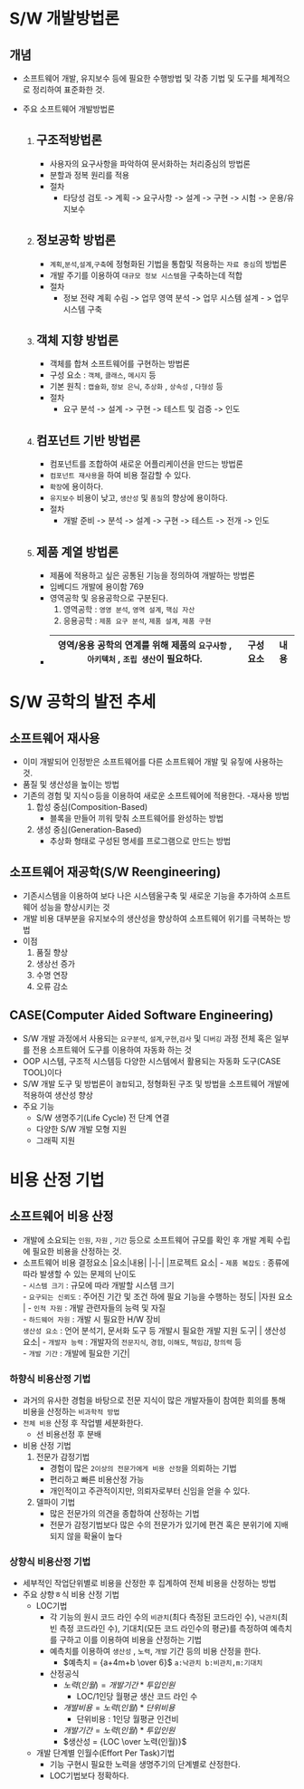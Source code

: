 # S/W 개발방법론

## 개념

- 소프트웨어 개발, 유지보수 등에 필요한 수행방법 및 각종 기법 및 도구를 체계적으로 정리하여 표준화한 것.

- 주요 소프트웨어 개발방법론
  1. ## 구조적방법론
     - 사용자의 요구사항을 파악하여 문서화하는 처리중심의 방법론
     - 분할과 정복 원리를 적용
     - 절차
       - 타당성 검토 -> 계획 -> 요구사항 -> 설계 -> 구현 -> 시험 -> 운용/유지보수
  2. ## 정보공학 방법론
     - `계획`,`분석`,`설계`,`구축`에 정형화된 기법을 통합및 적용하는 `자료 중심`의 방법론
     - 개발 주기를 이용하여 `대규모 정보 시스템`을 구축하는데 적합
     - 절차
       - 정보 전략 계획 수림 -> 업무 영역 분석 -> 업무 시스템 설계 - > 업무 시스템 구축
  3. ## 객체 지향 방법론
     - 객체를 합쳐 소프트웨어를 구현하는 방법론
     - 구성 요소 : `객체`, `클래스`, `메시지` 등
     - 기본 원칙 : `캡슐화`, `정보 은닉`, `추상화` , `상속성` , `다형성` 등
     - 절차
       - 요구 분석 -> 설계 -> 구현 -> 테스트 및 검증 -> 인도
  4. ## 컴포넌트 기반 방법론
     - 컴포넌트를 조합하여 새로운 어플리케이션을 만드는 방법론
     - `컴포넌트 재사용`을 하여 비용 절감할 수 있다.
     - `확장`에 용이하다.
     - `유지보수` 비용이 낮고, `생산성` 및 `품질`의 향상에 용이하다.
     - 절차
       - 개발 준비 -> 분석 -> 설계 -> 구현 -> 테스트 -> 전개 -> 인도
  5. ## 제품 계열 방법론
     - 제품에 적용하고 싶은 공통된 기능을 정의하여 개발하는 방법론
     - 임베디드 개발에 용이함 769
     - 영역공학 및 응용공학으로 구분된다.
       1. 영역공학 : `영영 분석`, `영역 설계`, `핵심 자산`
       2. 응용공학 : `제품 요구 분석`, `제품 설계`, `제품 구현`
     - | 영역/응용 공학의 연계를 위해 제품의 `요구사항` , `아키텍처` , `조립 생산`이 필요하다. | 구성요소 | 내용 |
       | ------------------------------------------------------------------------------------- | -------- | ---- |

# S/W 공학의 발전 추세

## 소프트웨어 재사용

- 이미 개발되어 인정받은 소프트웨어를 다른 소프트웨어 개발 및 유짛에 사용하는 것.
- 품질 및 생산성을 높이는 방법
- 기존의 경험 및 지식ㅇ등을 이용하여 새로운 소프트웨어에 적용한다. -재사용 방법
  1. 합성 중심(Composition-Based)
     - 블록을 만들어 끼워 맞춰 소프트웨어를 완성하는 방법
  2. 생성 중심(Generation-Based)
     - 추상화 형태로 구성된 명세를 프로그램으로 만드는 방법

## 소프트웨어 재공학(S/W Reengineering)

- 기존시스템을 이용하여 보다 나은 시스템울구축 및 새로운 기능을 추가하여 소프트웨어 성능을 향상시키는 것
- 개발 비용 대부분을 유지보수의 생산성을 향상하여 소프트웨어 위기를 극복하는 방법
- 이점
  1. 품질 향상
  2. 생상선 증가
  3. 수명 연장
  4. 오류 감소

## CASE(Computer Aided Software Engineering)

- S/W 개발 과정에서 사용되는 `요구분석`, `설계`,`구현`,`검사` 및 `디버깅` 과정 전체 혹은 일부를 전용 소프트웨어 도구를 이용하여 자동화 하는 것
- OOP 시스템, 구조적 시스템등 다양한 시스템에서 활용되는 자동화 도구(CASE TOOL)이다
- S/W 개발 도구 및 방법론이 `결합`되고, 정형화된 구조 및 방법을 소프트웨어 개발에 적용하여 생산성 향상
- 주요 기능
  - S/W 생명주기(Life Cycle) 전 단계 연결
  - 다양한 S/W 개발 모형 지원
  - 그래픽 지원

# 비용 산정 기법

## 소프트웨어 비용 산정

- 개발에 소요되는 `인원`, `자원` , `기간` 등으로 소프트웨어 규모를 확인 후 개발 계획 수립에 필요한 비용을 산정하는 것.
- 소프트웨어 비용 결정요소
  |요소|내용|
  |-|-|
  |프로젝트 요소| - `제품 복잡도` : 종류에 따라 발생할 수 있는 문제의 난이도 <br> - `시스템 크기` : 규모에 따라 개발할 시스템 크기 <br> - `요구되는 신뢰도` : 주어진 기간 및 조건 하에 필요 기능을 수행하는 정도|
  |자원 요소 | - `인적 자원` : 개발 관련자들의 능력 및 자질 <br> - `하드웨어 자원` : 개발 시 필요한 H/W 장비 <br> `생산성 요소` : 언어 분석기, 문서화 도구 등 개발시 필요한 개발 지원 도구|
  | 생산성 요소| - `개발자 능력` : 개발자의 `전문지식`, `경험`, `이해도`, `책임감`, `창의력` 등 <br> - `개발 기간` : 개발에 필요한 기간|

### 하향식 비용산정 기법

- 과거의 유사한 경험을 바탕으로 전문 지식이 많은 개발자들이 참여한 회의를 통해 비용을 산정하는 `비과학적 방법`
- `전체 비용` 산정 후 작업별 세분화한다.
  - 선 비용선정 후 분배
- 비용 산정 기법
  1. 전문가 감정기법
     - 경험이 많은 `2이상의 전문가에게 비용 산정`을 의뢰하는 기법
     - 편리하고 빠른 비용산정 가능
     - 개인적이고 주관적이지만, 의뢰자로부터 신임을 얻을 수 있다.
  2. 델파이 기법
     - 많은 전문가의 의견을 종합하여 산정하는 기법
     - 전문가 감정기법보다 많은 수의 전문가가 있기에 편견 혹은 분위기에 지배되지 않을 확율이 높다

### 상향식 비용산정 기법

- 세부적인 작업단위별로 비용을 산정한 후 집계하여 전체 비용을 산정하는 방법
- 주요 상향ㅎ식 비용 산정 기법
  - LOC기법
    - 각 기능의 원시 코드 라인 수의 `비관치`(최다 측정된 코드라인 수), `낙관치`(최빈 측정 코드라인 수), 기대치(모든 코드 라인수의 평균)를 측정하여 예측치를 구하고 이를 이용하여 비용을 산정하는 기법
    - 예측치를 이용하여 `생산성` , `노력`, `개발` 기간 등의 비용 산정을 한다.
      - $예측치 = {a+4m+b \over 6}$ `a:낙관치 b:비관치,m:기대치`
    - 산정공식
      - $노력(인월) = {개발 기간 * 투입 인원}$
        - LOC/1인당 월평균 생산 코드 라인 수
      - $개발 비용 = {노력(인월) * 단위 비용}$
        - 단위비용 : 1인당 월평균 인건비
      - $개발 기간 = {노력(인월) * 투입 인원}$
      - $생산성 = {LOC \over 노력(인월)}$
  - 개발 단계별 인월수(Effort Per Task)기법
    - 기능 구현시 필요한 노력을 생명주기의 단계별로 산정한다.
    - LOC기법보다 정확하다.
